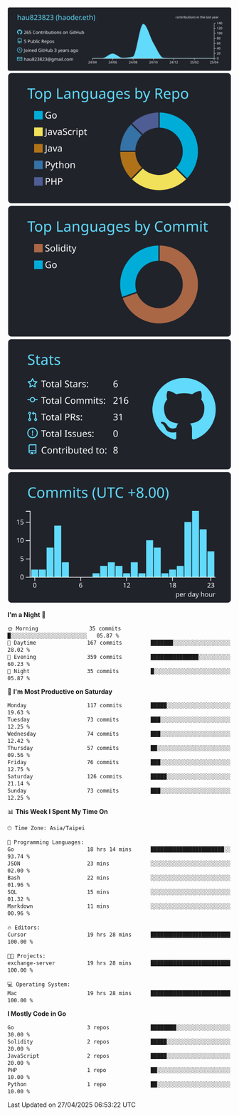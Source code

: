 [![](https://raw.githubusercontent.com/hau823823/hau823823/master/profile-summary-card-output/react/0-profile-details.svg)](https://github.com/vn7n24fzkq/github-profile-summary-cards)
[![](https://raw.githubusercontent.com/hau823823/hau823823/master/profile-summary-card-output/react/1-repos-per-language.svg)](https://github.com/vn7n24fzkq/github-profile-summary-cards) [![](https://raw.githubusercontent.com/hau823823/hau823823/master/profile-summary-card-output/react/2-most-commit-language.svg)](https://github.com/vn7n24fzkq/github-profile-summary-cards)
[![](https://raw.githubusercontent.com/hau823823/hau823823/master/profile-summary-card-output/react/3-stats.svg)](https://github.com/vn7n24fzkq/github-profile-summary-cards) [![](https://raw.githubusercontent.com/hau823823/hau823823/master/profile-summary-card-output/react/4-productive-time.svg)](https://github.com/vn7n24fzkq/github-profile-summary-cards)

<!--START_SECTION:waka-->
**I'm a Night 🦉** 

```text
🌞 Morning                35 commits          █░░░░░░░░░░░░░░░░░░░░░░░░   05.87 % 
🌆 Daytime                167 commits         ███████░░░░░░░░░░░░░░░░░░   28.02 % 
🌃 Evening                359 commits         ███████████████░░░░░░░░░░   60.23 % 
🌙 Night                  35 commits          █░░░░░░░░░░░░░░░░░░░░░░░░   05.87 % 
```
📅 **I'm Most Productive on Saturday** 

```text
Monday                   117 commits         █████░░░░░░░░░░░░░░░░░░░░   19.63 % 
Tuesday                  73 commits          ███░░░░░░░░░░░░░░░░░░░░░░   12.25 % 
Wednesday                74 commits          ███░░░░░░░░░░░░░░░░░░░░░░   12.42 % 
Thursday                 57 commits          ██░░░░░░░░░░░░░░░░░░░░░░░   09.56 % 
Friday                   76 commits          ███░░░░░░░░░░░░░░░░░░░░░░   12.75 % 
Saturday                 126 commits         █████░░░░░░░░░░░░░░░░░░░░   21.14 % 
Sunday                   73 commits          ███░░░░░░░░░░░░░░░░░░░░░░   12.25 % 
```


📊 **This Week I Spent My Time On** 

```text
🕑︎ Time Zone: Asia/Taipei

💬 Programming Languages: 
Go                       18 hrs 14 mins      ███████████████████████░░   93.74 % 
JSON                     23 mins             ░░░░░░░░░░░░░░░░░░░░░░░░░   02.00 % 
Bash                     22 mins             ░░░░░░░░░░░░░░░░░░░░░░░░░   01.96 % 
SQL                      15 mins             ░░░░░░░░░░░░░░░░░░░░░░░░░   01.32 % 
Markdown                 11 mins             ░░░░░░░░░░░░░░░░░░░░░░░░░   00.96 % 

🔥 Editors: 
Cursor                   19 hrs 28 mins      █████████████████████████   100.00 % 

🐱‍💻 Projects: 
exchange-server          19 hrs 28 mins      █████████████████████████   100.00 % 

💻 Operating System: 
Mac                      19 hrs 28 mins      █████████████████████████   100.00 % 
```

**I Mostly Code in Go** 

```text
Go                       3 repos             ████████░░░░░░░░░░░░░░░░░   30.00 % 
Solidity                 2 repos             █████░░░░░░░░░░░░░░░░░░░░   20.00 % 
JavaScript               2 repos             █████░░░░░░░░░░░░░░░░░░░░   20.00 % 
PHP                      1 repo              ██░░░░░░░░░░░░░░░░░░░░░░░   10.00 % 
Python                   1 repo              ██░░░░░░░░░░░░░░░░░░░░░░░   10.00 % 
```




 Last Updated on 27/04/2025 06:53:22 UTC
<!--END_SECTION:waka-->
